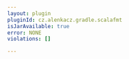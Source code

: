 ```yaml
---
layout: plugin
pluginId: cz.alenkacz.gradle.scalafmt
isJarAvailable: true
error: NONE
violations: []

---
```

